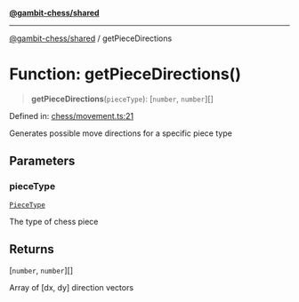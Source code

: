 [**@gambit-chess/shared**](../README.md)

***

[@gambit-chess/shared](../globals.md) / getPieceDirections

# Function: getPieceDirections()

> **getPieceDirections**(`pieceType`): \[`number`, `number`\][]

Defined in: [chess/movement.ts:21](https://github.com/cango91/gambit-chess/blob/d79bd73a9b1359341cbe89b368f1eb5b66a60564/shared/src/chess/movement.ts#L21)

Generates possible move directions for a specific piece type

## Parameters

### pieceType

[`PieceType`](../type-aliases/PieceType.md)

The type of chess piece

## Returns

\[`number`, `number`\][]

Array of [dx, dy] direction vectors
